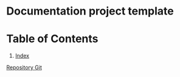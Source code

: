 ﻿# Documentation project template #

# Table of Contents
1. [Index](index.html)

[Repository Git](https://github.com/fugerit-org/fj-template)
